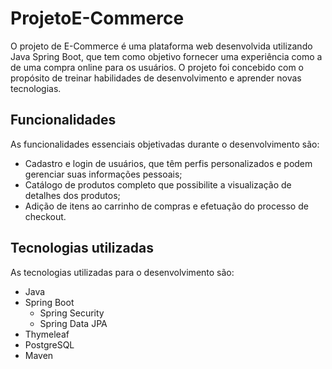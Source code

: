 # ProjetoE-Commerce
O projeto de E-Commerce é uma plataforma web desenvolvida utilizando Java Spring Boot, que tem como objetivo fornecer uma experiência como a de uma compra online para os usuários. 
O projeto foi concebido com o propósito de treinar habilidades de desenvolvimento e aprender novas tecnologias.

## Funcionalidades
As funcionalidades essenciais objetivadas durante o desenvolvimento são:
- Cadastro e login de usuários, que têm perfis personalizados e podem gerenciar suas informações pessoais;
- Catálogo de produtos completo que possibilite a visualização de detalhes dos produtos;
- Adição de itens ao carrinho de compras e efetuação do processo de checkout.

## Tecnologias utilizadas
As tecnologias utilizadas para o desenvolvimento são:
- Java
- Spring Boot
    - Spring Security
    - Spring Data JPA
- Thymeleaf
- PostgreSQL
- Maven
